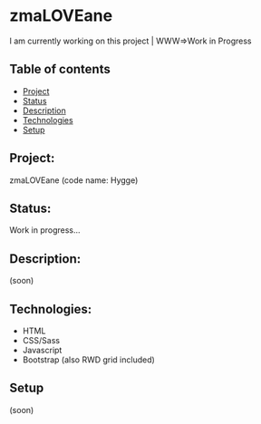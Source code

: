 # zmaLOVEane
I am currently working on this project | WWW=>Work in Progress

## Table of contents
* [Project](#project)
* [Status](#status)
* [Description](#Description)
* [Technologies](#Technologies)
* [Setup](#Setup)

## Project:
zmaLOVEane 
(code name: Hygge)

## Status:
Work in progress...

## Description:
(soon)

## Technologies:
* HTML
* CSS/Sass
* Javascript
* Bootstrap (also RWD grid included)

## Setup
(soon)
